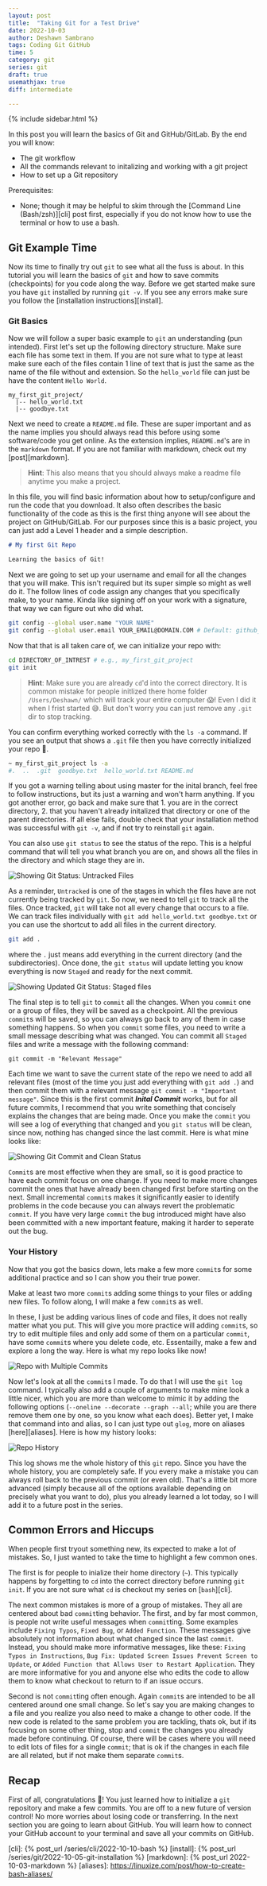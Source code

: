 ```yaml
---
layout: post
title:  "Taking Git for a Test Drive"
date: 2022-10-03
author: Deshawn Sambrano
tags: Coding Git GitHub
time: 5
category: git
series: git
draft: true
usemathjax: true
diff: intermediate

---
```


{% include sidebar.html %}

<section class="takeaways">

In this post you will learn the basics of Git and GitHub/GitLab. By the end you will know: 
- The git workflow
- All the commands relevant to initalizing and working with a git project
- How to set up a Git repository

Prerequisites:
- None; though it may be helpful to skim through the [Command Line (Bash/zsh)][cli] post first, especially if you do not know how to use the terminal or how to use a bash. 

</section>


## Git Example Time

<!-- excerpt-start -->

Now its time to finally try out `git` to see what all the fuss is about. In this tutorial you will learn the basics of `git` and how to save commits (checkpoints) for you code along the way. Before we get started make sure you have `git` installed by running `git -v`.
If you see any errors make sure you follow the [installation instructions][install].

<!-- excerpt-end -->

### Git Basics

Now we will follow a super basic example to `git`  an understanding (pun intended).
First let's set up the following directory structure.
Make sure each file has some text in them. 
If you are not sure what to type at least make sure each of the files contain 1 line of text that is just the same as the name of the file without and extension. 
So the `hello_world` file can just be have the content `Hello World`. 

```
my_first_git_project/
  |-- hello_world.txt
  |-- goodbye.txt
```

Next we need to create a `README.md` file.
These are super important and as the name implies you should always read this before using some software/code you get online.
As the extension implies, `README.md`'s are in the `markdown` format.
If you are not familiar with markdown, check out my [post][markdown].

>**Hint**: This also means that you should always make a readme file anytime you make a project. 

In this file, you will find basic information about how to setup/configure and run the code that you download. 
It also often describes the basic functionality of the code as this is the first thing anyone will see about the project on GitHub/GitLab. 
For our purposes since this is a basic project, you can just add a Level 1 header and a simple description.

```md
# My first Git Repo

Learning the basics of Git!
```

Next we are going to set up your username and email for all the changes that you will make. 
This isn't required but its super simple so might as well do it.
The follow lines of code assign any changes that you specifically make, to your name. 
Kinda like signing off on your work with a signature, that way we can figure out who did what.

```bash
git config --global user.name "YOUR NAME"
git config --global user.email YOUR_EMAIL@DOMAIN.COM # Default: github_username@users.noreply.github.com
```

Now that that is all taken care of, we can initialize your repo with:

```bash
cd DIRECTORY_OF_INTREST # e.g., my_first_git_project
git init
```

>**Hint**: Make sure you are already `cd`'d into the correct directory. 
It is common mistake for people initlized there home folder `/Users/Deshawn/` which will track your entire computer 😱! 
Even I did it when I frist started 😅. But don't worry you can just remove any `.git` dir to stop tracking. 

You can confirm everything worked correctly with the `ls -a` command. 
If you see an output that shows a `.git` file then you have correctly initialized your repo 🎉.

```bash
~ my_first_git_project ls -a
#.  ..  .git  goodbye.txt  hello_world.txt README.md

```

If you got a warning telling about using master for the inital branch, feel free to follow instructions, but its just a warning and won't harm anything. If you got another error, go back and make sure that 1. you are in the correct directory, 2. that you haven't already initalized that directory or one of the parent directories.
If all else fails, double check that your installation method was successful with `git -v`, and if not try to reinstall `git` again.

You can also use `git status` to see the status of the repo. 
This is a helpful command that will tell you what branch you are on, and shows all the files in the directory and which stage they are in. 

![Showing Git Status: Untracked Files](/assets/imgs/git_status_untracked.png)

As a reminder, `Untracked` is one of the stages in which the files have are not currently being tracked by `git`.
So now, we need to tell `git` to track all the files.
Once tracked, `git` will take not all every change that occurs to a file.
We can track files individually with `git add hello_world.txt goodbye.txt` or you can use the shortcut to add all files in the current directory.

```bash
git add .
```

where the `.` just means add everything in the current directory (and the subdirectories).
Once done, the `git status` will update letting you know everything is now `Staged` and ready for the next commit.

![ Showing Updated Git Status: Staged files ](/assets/imgs/git_status_staged.png)

The final step is to tell `git` to `commit` all the changes.
When you `commit` one or a group of files, they will be saved as a checkpoint.
All the previous `commit`s will be saved, so you can always go back to any of them in case something happens.
So when you `commit` some files, you need to write a small message describing what was changed.
You can commit all `Staged` files and write a message with the following command:

```
git commit -m "Relevant Message"
```
Each time we want to save the current state of the repo we need to add all relevant files (most of the time you just add everything with `git add .`) and then commit them with a relevant message `git commit -m "Important message"`.
Since this is the first commit ***Inital Commit*** works, but for all future commits, I recommend that you write something that concisely explains the changes that are being made.
Once you make the `commit` you will see a log of everything that changed and you `git status` will be clean, since now, nothing has changed since the last commit.
Here is what mine looks like:

![Showing Git Commit and Clean Status ](/assets/imgs/git_status_clean.png)

`Commit`s are most effective when they are small, so it is good practice to have each commit focus on one change.
If you need to make more changes commit the ones that have already been changed first before starting on the next.
Small incremental `commit`s makes it significantly easier to identify problems in the code because you can always revert the problematic `commit`.
If you have very large `commit` the bug introduced might have also been committed with a new important feature, making it harder to seperate out the bug.


### Your History

Now that you got the basics down, lets make a few more `commit`s for some additional practice and so I can show you their true power.

Make at least two more `commit`s adding some things to your files or adding new files.
To follow along, I will make a few `commit`s as well.
<!--one commit with the message `Print Name to console` and another called `Adding Data Files`. -->
In these, I just be adding various lines of code and files, it does not really matter what you put. 
This will give you more practice will adding `commit`s, so try to edit multiple files and only add some of them on a particular `commit`, have some `commit`s where you delete code, etc.
Essentailly, make a few and explore a long the way.
Here is what my repo looks like now!

![Repo with Multiple Commits]()

Now let's look at all the `commit`s I made.
To do that I will use the `git log` command.
I typically also add a couple of arguments to make mine look a little nicer, which you are more than welcome to mimic it by adding the following options (`--oneline --decorate --graph --all`; while you are there remove them one by one, so you know what each does).
Better yet, I make that command into and alias, so I can just type out `glog`, more on aliases [here][aliases].
Here is how my history looks:

![Repo History]()

This log shows me the whole history of this `git` repo.
Since you have the whole history, you are completely safe. 
If you every make a mistake you can always roll back to the previous commit (or even old).
That's a little bit more advanced (simply because all of the options available depending on precisely what you want to do), plus you already learned a lot today, so I will add it to a future post in the series.

## Common Errors and Hiccups

When people first tryout something new, its expected to make a lot of mistakes.
So, I just wanted to take the time to highlight a few common ones.

The first is for people to inialize their home directory (`~`).
This typically happens by forgetting to `cd` into the correct directory before running `git init`.
If you are not sure what `cd` is checkout my series on [`bash`][cli].

The next common mistakes is more of a group of mistakes.
They all are centered about bad `commit`ting behavior.
The first, and by far most common, is people not write useful messages when `commit`ting.
Some examples include `Fixing Typos`, `Fixed Bug`, or `Added Function`.
These messages give absolutely not information about what changed since the last `commit`.
Instead, you should make more informative messages, like these: `Fixing Typos in Instructions`, `Bug Fix: Updated Screen Issues Prevent Screen to Update`, or `Added Function that Allows User to Restart Application`.
They are more informative for you and anyone else who edits the code to allow them to know what checkout to return to if an issue occurs.

Second is not `commit`ting often enough.
Again `commit`s are intended to be all centered around one small change.
So let's say you are making changes to a file and you realize you also need to make a change to other code.
If the new code is related to the same problem you are tackling, thats ok, but if its focusing on some other thing, stop and `commit` the changes you already made before continuing.
Of course, there will be cases where you will need to edit lots of files for a single `commit`; that is ok if the changes in each file are all related, but if not make them separate `commit`s.

## Recap

First of all, congratulations 🎉!
You just learned how to initialize a `git` repository and make a few commits.
You are off to a new future of version control!
No more worries about losing code or transferring.
In the next section you are going to learn about GitHub.
You will learn how to connect your GitHub account to your terminal and save all your commits on GitHub.

<!-- Need to either have a nice summary can be after the next to sections, or provide a touch more say, adding like two or three commits and showing them how to got back to check old ones -->

<!-- ## Homework
Something about setting up a repo and 

## Additional Resources:

[fireshipio](https://youtu.be/HkdAHXoRtos "Fireshipio: Git and Github")
-->



[cli]: {% post_url /series/cli/2022-10-10-bash %}
[install]: {% post_url /series/git/2022-10-05-git-installation %}
[markdown]: {% post_url 2022-10-03-markdown %}
[aliases]: https://linuxize.com/post/how-to-create-bash-aliases/
